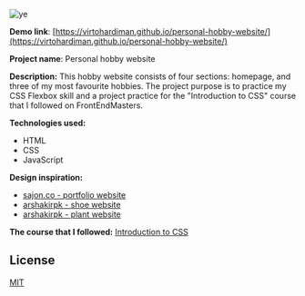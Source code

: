 ![ye](https://i.imgur.com/WNN82Mz.png)

**Demo link**: [https://virtohardiman.github.io/personal-hobby-website/](https://virtohardiman.github.io/personal-hobby-website/)

**Project name**: Personal hobby website

**Description:** This hobby website consists of four sections: homepage, and three of my most favourite hobbies. The project purpose is to practice my CSS Flexbox skill and a project practice for the "Introduction to CSS" course that I followed on FrontEndMasters.

**Technologies used:**

- HTML
- CSS
- JavaScript

**Design inspiration:**

- [sajon.co - portfolio website](https://www.instagram.com/p/CWIhds6vDFf/)
- [arshakirpk - shoe website](https://www.instagram.com/p/CWM6upTqIAJ/)
- [arshakirpk - plant website](https://www.instagram.com/p/CWKV7ubKezd/)

**The course that I followed:** [Introduction to CSS](https://frontendmasters.com/bootcamp/introduction-css/)

## License

[MIT](https://choosealicense.com/licenses/mit/)
